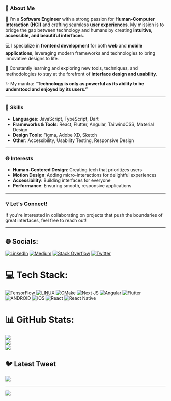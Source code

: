 ### 🌟 About Me  
🔭 I’m a **Software Engineer** with a strong passion for **Human-Computer Interaction (HCI)** and crafting seamless **user experiences**. My mission is to bridge the gap between technology and humans by creating **intuitive, accessible, and beautiful interfaces**.  

💻 I specialize in **frontend development** for both **web** and **mobile applications**, leveraging modern frameworks and technologies to bring innovative designs to life.  

🌱 Constantly learning and exploring new tools, techniques, and methodologies to stay at the forefront of **interface design and usability**.  

✨ My mantra: **“Technology is only as powerful as its ability to be understood and enjoyed by its users.”**

---

### 🚀 Skills  
- **Languages**: JavaScript, TypeScript, Dart  
- **Frameworks & Tools**: React, Flutter, Angular, TailwindCSS, Material Design  
- **Design Tools**: Figma, Adobe XD, Sketch  
- **Other**: Accessibility, Usability Testing, Responsive Design  

---

### 🌐 Interests  
- **Human-Centered Design**: Creating tech that prioritizes users  
- **Motion Design**: Adding micro-interactions for delightful experiences  
- **Accessibility**: Building interfaces for everyone  
- **Performance**: Ensuring smooth, responsive applications  

---

### 💡 Let's Connect!  
If you're interested in collaborating on projects that push the boundaries of great interfaces, feel free to reach out!  

---  


## 🌐 Socials:
[![LinkedIn](https://img.shields.io/badge/LinkedIn-%230077B5.svg?logo=linkedin&logoColor=white)](https://www.linkedin.com/in/benson-kigera-b6a95b142/) [![Medium](https://img.shields.io/badge/Medium-12100E?logo=medium&logoColor=white)](https://medium.com/@benkigera) [![Stack Overflow](https://img.shields.io/badge/-Stackoverflow-FE7A16?logo=stack-overflow&logoColor=white)](https://stackoverflow.com/users/13316346/ben-kigera) [![Twitter](https://img.shields.io/badge/Twitter-%231DA1F2.svg?logo=Twitter&logoColor=white)](https://twitter.com/benkigera) 

# 💻 Tech Stack:
![TensorFlow](https://img.shields.io/badge/TensorFlow-%23FF6F00.svg?style=for-the-badge&logo=TensorFlow&logoColor=white) ![LINUX](https://img.shields.io/badge/Linux-FCC624?style=for-the-badge&logo=linux&logoColor=black) ![CMake](https://img.shields.io/badge/CMake-%23008FBA.svg?style=for-the-badge&logo=cmake&logoColor=white) ![Next JS](https://img.shields.io/badge/Next-black?style=for-the-badge&logo=next.js&logoColor=white) ![Angular](https://img.shields.io/badge/angular-%23DD0031.svg?style=for-the-badge&logo=angular&logoColor=white) ![Flutter](https://img.shields.io/badge/Flutter-%2302569B.svg?style=for-the-badge&logo=Flutter&logoColor=white) ![ANDROID](https://img.shields.io/badge/android-%2320232a.svg?style=for-the-badge&logo=android&logoColor=%a4c639) ![IOS](https://img.shields.io/badge/IOS-%2320232a.svg?style=for-the-badge&logo=apple&logoColor=white) ![React](https://img.shields.io/badge/react-%2320232a.svg?style=for-the-badge&logo=react&logoColor=%2361DAFB) ![React Native](https://img.shields.io/badge/react_native-%2320232a.svg?style=for-the-badge&logo=react&logoColor=%2361DAFB)
# 📊 GitHub Stats:
![](https://github-readme-stats.vercel.app/api?username=benkigera&theme=dark&hide_border=false&include_all_commits=true&count_private=false)<br/>
![](https://github-readme-streak-stats.herokuapp.com/?user=benkigera&theme=dark&hide_border=false)<br/>
![](https://github-readme-stats.vercel.app/api/top-langs/?username=benkigera&theme=dark&hide_border=false&include_all_commits=true&count_private=false&layout=compact)

## 🐦 Latest Tweet
[![](https://gtce.itsvg.in/api?username=benkigera)](https://github.com/VishwaGauravIn/github-twitter-card-embed)

---
[![](https://visitcount.itsvg.in/api?id=benkigera&icon=0&color=0)](https://visitcount.itsvg.in)

<!-- Proudly created with GPRM ( https://gprm.itsvg.in ) -->
